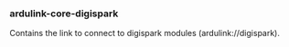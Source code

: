 ### ardulink-core-digispark

Contains the link to connect to digispark modules (ardulink://digispark). 
